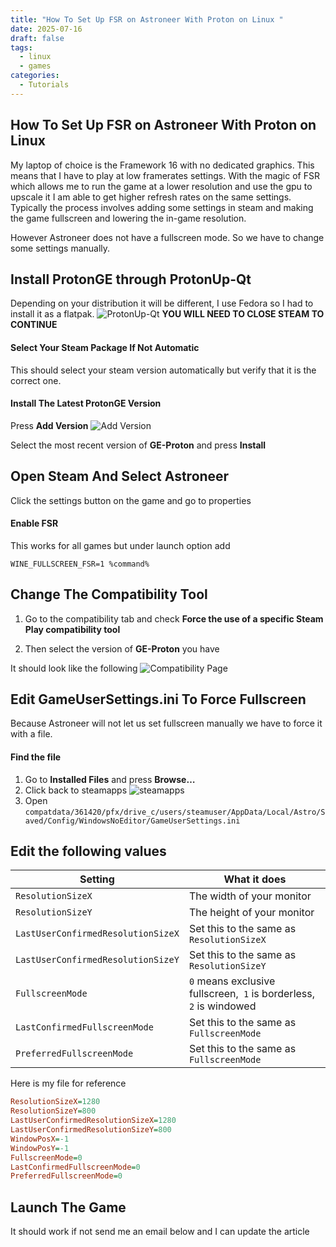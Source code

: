 ```yaml
---
title: "How To Set Up FSR on Astroneer With Proton on Linux "
date: 2025-07-16
draft: false
tags:
  - linux
  - games
categories:
  - Tutorials
---
```


## How To Set Up FSR on Astroneer With Proton on Linux


My laptop of choice is the Framework 16 with no dedicated graphics. This means that I have to play at low framerates settings. With the magic of FSR which allows me to run the game at a lower resolution and use the gpu to upscale it I am able to get higher refresh rates on the same settings. Typically the process involves adding some settings in steam and making the game fullscreen and lowering the in-game resolution.

However Astroneer does not have a fullscreen mode. So we have to change some settings manually.
## Install ProtonGE through ProtonUp-Qt

Depending on your distribution it will be different, I use Fedora so I had to install it as a flatpak.
![ProtonUp-Qt](/images/2025/astroneer-fsr/proton-up.png)
**YOU WILL NEED TO CLOSE STEAM TO CONTINUE**
#### Select Your Steam Package If Not Automatic


This should select your steam version automatically but verify that it is the correct one.
#### Install The Latest ProtonGE Version


Press **Add Version**
![Add Version](/images/2025/astroneer-fsr/p1.png)

Select the most recent version of **GE-Proton** and press **Install**
## Open Steam And Select Astroneer

Click the settings button on the game and go to properties
#### Enable FSR
This works for all games but under launch option add

    WINE_FULLSCREEN_FSR=1 %command%
## Change The Compatibility Tool


1. Go to the compatibility tab and check **Force the use of a specific Steam Play compatibility tool**

2. Then select the version of **GE-Proton** you have

It should look like the following
![Compatibility Page](/images/2025/astroneer-fsr/p2.png)

## Edit GameUserSettings.ini To Force Fullscreen


Because Astroneer will not let us set fullscreen manually we have to force it with a file.
#### Find the file

1. Go to **Installed Files** and press **Browse…**
2. Click back to steamapps
    ![steamapps](/images/2025/astroneer-fsr/a1.png)
3. Open `compatdata/361420/pfx/drive_c/users/steamuser/AppData/Local/Astro/Saved/Config/WindowsNoEditor/GameUserSettings.ini`

## Edit the following values
| Setting |	What it does |
| ------- | ------------ |
| `ResolutionSizeX` |	The width of your monitor |
| `ResolutionSizeY` |	The height of your monitor |
| `LastUserConfirmedResolutionSizeX` |	Set this to the same as `ResolutionSizeX` |
| `LastUserConfirmedResolutionSizeY` |	Set this to the same as `ResolutionSizeY` |
| `FullscreenMode` |	`0` means exclusive fullscreen,` 1` is borderless, `2` is windowed |
| `LastConfirmedFullscreenMode` |	Set this to the same as `FullscreenMode` |
| `PreferredFullscreenMode` |	Set this to the same as `FullscreenMode` |

Here is my file for reference
``` ini
ResolutionSizeX=1280
ResolutionSizeY=800
LastUserConfirmedResolutionSizeX=1280
LastUserConfirmedResolutionSizeY=800
WindowPosX=-1
WindowPosY=-1
FullscreenMode=0
LastConfirmedFullscreenMode=0
PreferredFullscreenMode=0
```
## Launch The Game

It should work if not send me an email below and I can update the article